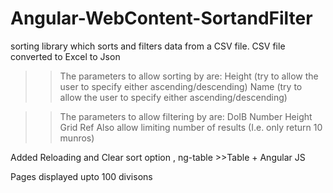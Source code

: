 # Angular-WebContent-SortandFilter
sorting library which sorts and filters data from a CSV file. CSV file converted to Excel to Json

>>The parameters to allow sorting by are:
Height (try to allow the user to specify either ascending/descending)
Name (try to allow the user to specify either ascending/descending)

>>The parameters to allow filtering by are:
DoIB Number
Height
Grid Ref
Also allow limiting number of results (I.e. only return 10 munros)

Added Reloading and Clear sort option , ng-table >>Table + Angular JS

Pages displayed upto 100 divisons
